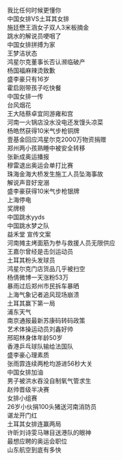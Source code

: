 我比任何时候更懂你  
中国女排VS土耳其女排  
施廷懋王涵女子双人3米板摘金  
跳水的解说员哽咽了  
中国女排拼搏为家  
王梦洁状态  
鸿星尔克董事长否认濒临破产  
杨国福麻辣烫致歉  
盛李豪只有16岁  
霍启刚带孩子吃快餐  
中国女排一传  
台风烟花  
王大陆蔡卓宜同游雍和宫  
河南一火锅店没水没电还发馒头凉菜  
杨皓然获得10米气步枪铜牌  
壹基金回应鸿星尔克2000万物资捐赠  
郑州两小孩熟睡中被安全转移  
张新成奥运播报  
穆雷退出奥运会单打比赛  
珠海金海大桥发生施工人员坠海事故  
解说声音好宠溺  
盛李豪获得10米气步枪银牌  
上海停电  
奖牌榜  
中国跳水yyds  
中国跳水梦之队  
益禾堂 宣传文案  
河南摊主烤面筋为参与救援人员无限供应  
王嘉尔曾经是击剑运动员  
土耳其粉头发球员  
鸿星尔克门店货品几乎被扫空  
杨倩微博一天涨粉53万  
暴雨过后郑州市民拆车暴晒  
上海气象记者追风现场崩溃  
土耳其赢下第一局  
浦东天气  
南京通报最新苏康码转码政策  
艺术体操运动员刘鑫好帅  
邢昭林身体年龄50岁  
香港乒乓球队输给法国队  
盛李豪心理素质  
张雨霏连续两枪均游进56秒大关  
中国女排加油  
男子被洪水吞没自制氧气管求生  
赵帅晋级半决赛  
女排小组赛  
26岁小伙捐100头猪送河南消防员  
谌龙开门红  
土耳其女排连赢两局  
许昕刘诗雯马琳目送港队的眼神  
最想应聘的奥运会职位  
山东航空到底有多快  
